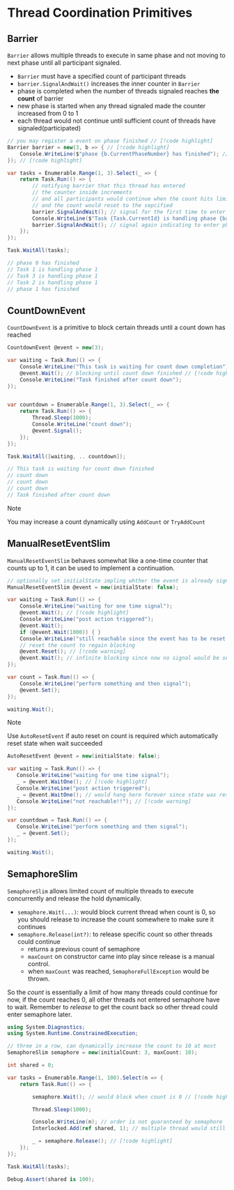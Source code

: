 # Thread Coordination Primitives

## Barrier

`Barrier` allows multiple threads to execute in same phase and not moving to next phase until all participant signaled.

- `Barrier` must have a specified count of participant threads
- `barrier.SignalAndWait()` increases the inner counter in `Barrier`
- phase is completed when the number of threads signaled reaches **the count** of barrier
- new phase is started when any thread signaled made the counter increased from 0 to 1
- each thread would not continue until sufficient count of threads have signaled(participated)

```cs
// you may register a event on phase finished // [!code highlight] 
Barrier barrier = new(3, b => { // [!code highlight] 
    Console.WriteLine($"phase {b.CurrentPhaseNumber} has finished"); // [!code highlight] 
}); // [!code highlight] 

var tasks = Enumerable.Range(1, 3).Select(_ => {
    return Task.Run(() => {
        // notifying barrier that this thread has entered
        // the counter inside increments
        // and all participants would continue when the count hits limit
        // and the count would reset to the sepcified
        barrier.SignalAndWait(); // signal for the first time to enter phase 0 // [!code highlight] 
        Console.WriteLine($"Task {Task.CurrentId} is handling phase {barrier.CurrentPhaseNumber}");
        barrier.SignalAndWait(); // signal again indicating to enter phase 1
    });
});

Task.WaitAll(tasks);

// phase 0 has finished
// Task 1 is handling phase 1
// Task 3 is handling phase 1
// Task 2 is handling phase 1
// phase 1 has finished
```

## CountDownEvent

`CountDownEvent` is a primitive to block certain threads until a count down has reached

```cs
CountdownEvent @event = new(3);

var waiting = Task.Run(() => {
    Console.WriteLine("This task is waiting for count down completion");
    @event.Wait(); // blocking until count down finished // [!code highlight] 
    Console.WriteLine("Task finished after count down");
});


var countdown = Enumerable.Range(1, 3).Select(_ => {
    return Task.Run(() => {
        Thread.Sleep(1000);
        Console.WriteLine("count down");
        @event.Signal();
    });
});

Task.WaitAll([waiting, .. countdown]);

// This task is waiting for count down finished
// count down
// count down
// count down
// Task finished after count down
```

> [!NOTE]
> You may increase a count dynamically using `AddCount` or `TryAddCount`

## ManualResetEventSlim

`ManualResetEventSlim` behaves somewhat like a one-time counter that counts up to 1, it can be used to implement a continuation.

```cs
// optionally set initialState impling whther the event is already signaled
ManualResetEventSlim @event = new(initialState: false);

var waiting = Task.Run(() => {
    Console.WriteLine("waiting for one time signal");
    @event.Wait(); // [!code highlight] 
    Console.WriteLine("post action triggered");
    @event.Wait();
    if (@event.Wait(1000)) { }
    Console.WriteLine("still reachable since the event has to be reset manually to regain blocking"); // [!code highlight] 
    // reset the count to regain blocking
    @event.Reset(); // [!code warning] 
    @event.Wait(); // infinite blocking since now no signal would be sent again // [!code warning] 
});

var count = Task.Run(() => {
    Console.WriteLine("perform something and then signal");
    @event.Set();
});

waiting.Wait();
```

> [!NOTE]
> Use `AutoResetEvent` if auto reset on count is required which automatically reset state when wait succeeded
>```cs
>AutoResetEvent @event = new(initialState: false);
>
>var waiting = Task.Run(() => {
>    Console.WriteLine("waiting for one time signal");
>    _ = @event.WaitOne(); // [!code highlight] 
>    Console.WriteLine("post action triggered");
>    _ = @event.WaitOne(); // would hang here forever since state was reset automatically // [!code warning] 
>    Console.WriteLine("not reachable!!"); // [!code warning] 
>});
>
>var countdown = Task.Run(() => {
>    Console.WriteLine("perform something and then signal");
>    _ = @event.Set();
>});
>
>waiting.Wait();
>```

## SemaphoreSlim

`SemaphoreSlim` allows limited count of multiple threads to execute concurrently and release the hold dynamically.

- `semaphore.Wait(...)`: would block current thread when count is 0, so you should release to increase the count somewhere to make sure it continues
- `semaphore.Release(int?)`: to release specific count so other threads could continue
    - returns a previous count of semaphore
    - `maxCount` on constructor came into play since release is a manual control.
    - when `maxCount` was reached, `SemaphoreFullException` would be thrown.

So the *count* is essentially a limit of how many threads could continue for now, if the count reaches 0, all other threads not entered semaphore have to wait.
Remember to *release* to get the count back so other thread could enter semaphore later.

```cs
using System.Diagnostics;
using System.Runtime.ConstrainedExecution;

// three in a row, can dynamically increase the count to 10 at most
SemaphoreSlim semaphore = new(initialCount: 3, maxCount: 10); 

int shared = 0;

var tasks = Enumerable.Range(1, 100).Select(n => {
    return Task.Run(() => {

        semaphore.Wait(); // would block when count is 0 // [!code highlight] 

        Thread.Sleep(1000);

        Console.WriteLine(n); // order is not guaranteed by semaphore
        Interlocked.Add(ref shared, 1); // multiple thread would still come in so protection is neeeded

        _ = semaphore.Release(); // [!code highlight] 
    });
});

Task.WaitAll(tasks);

Debug.Assert(shared is 100);
```
